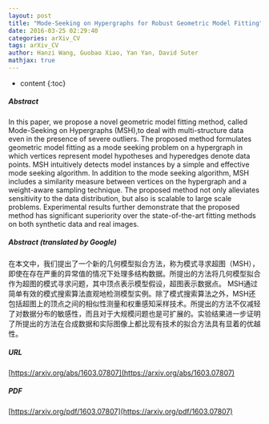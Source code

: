 ```yaml
---
layout: post
title: "Mode-Seeking on Hypergraphs for Robust Geometric Model Fitting"
date: 2016-03-25 02:29:40
categories: arXiv_CV
tags: arXiv_CV
author: Hanzi Wang, Guobao Xiao, Yan Yan, David Suter
mathjax: true
---
```


* content
{:toc}

##### Abstract
In this paper, we propose a novel geometric model fitting method, called Mode-Seeking on Hypergraphs (MSH),to deal with multi-structure data even in the presence of severe outliers. The proposed method formulates geometric model fitting as a mode seeking problem on a hypergraph in which vertices represent model hypotheses and hyperedges denote data points. MSH intuitively detects model instances by a simple and effective mode seeking algorithm. In addition to the mode seeking algorithm, MSH includes a similarity measure between vertices on the hypergraph and a weight-aware sampling technique. The proposed method not only alleviates sensitivity to the data distribution, but also is scalable to large scale problems. Experimental results further demonstrate that the proposed method has significant superiority over the state-of-the-art fitting methods on both synthetic data and real images.

##### Abstract (translated by Google)
在本文中，我们提出了一个新的几何模型拟合方法，称为模式寻求超图（MSH），即使在存在严重的异常值的情况下处理多结构数据。所提出的方法将几何模型拟合作为超图的模式寻求问题，其中顶点表示模型假设，超图表示数据点。 MSH通过简单有效的模式搜索算法直观地检测模型实例。除了模式搜索算法之外，MSH还包括超图上的顶点之间的相似性测量和权重感知采样技术。所提出的方法不仅减轻了对数据分布的敏感性，而且对于大规模问题也是可扩展的。实验结果进一步证明了所提出的方法在合成数据和实际图像上都比现有技术的拟合方法具有显着的优越性。

##### URL
[https://arxiv.org/abs/1603.07807](https://arxiv.org/abs/1603.07807)

##### PDF
[https://arxiv.org/pdf/1603.07807](https://arxiv.org/pdf/1603.07807)

